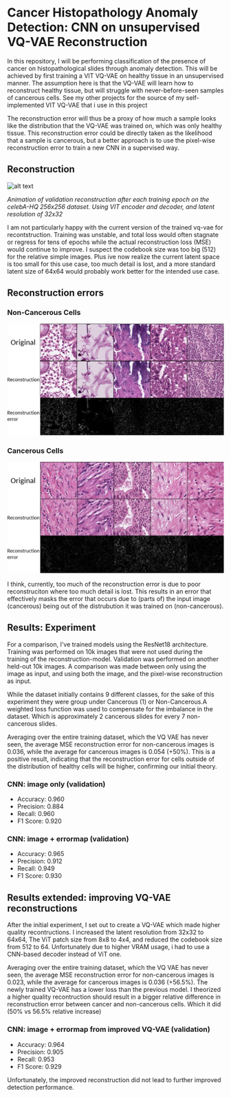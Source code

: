 # Cancer Histopathology Anomaly Detection: CNN on unsupervised VQ-VAE Reconstruction

In this repository, I will be performing classification of the presence of cancer on histopathological slides through anomaly detection. This will be achieved by first training a VIT VQ-VAE on healthy tissue in an unsupervised manner. The assumption here is that the VQ-VAE will learn how to reconstruct healthy tissue, but will struggle with never-before-seen samples of cancerous cells. See my other projects for the source of my self-implemented VIT VQ-VAE that i use in this project

The reconstruction error will thus be a proxy of how much a sample looks like the distribution that the VQ-VAE was trained on, which was only healthy tissue. This reconstruction error could be directly taken as the likelihood that a sample is cancerous, but a better approach is to use the pixel-wise reconstruction error to train a new CNN in a supervised way.

## Reconstruction

![alt text](gif.gif)

*Animation of validation reconstruction after each training epoch on the celebA-HQ 256x256 dataset. Using VIT encoder and decoder, and latent resolution of 32x32*

I am not particularly happy with the current version of the trained vq-vae for recontstruction. Training was unstable, and total loss would often stagnate or regress for tens of epochs while the actual reconstruction loss (MSE) would continue to improve. I suspect the codebook size was too big (512) for the relative simple images. Plus ive now realize the current latent space is too small for this use case, too much detail is lost, and a more standard latent size of 64x64 would probably work better for the intended use case.


## Reconstruction errors
### Non-Cancerous Cells
![alt text](non-cancerous.png)
### Cancerous Cells
![alt text](Cancerous.png)

I think, currently, too much of the reconstruction error is due to poor reconstruciton where too much detail is lost. This results in an error that effectively masks the error that occurs due to (parts of) the input image (cancerous) being out of the distrubution it was trained on (non-cancerous).

## Results: Experiment
For a comparison, I've trained models using the ResNet18 architecture. Training was performed on 10k images that were not used during the training of the reconstruction-model. Validation was performed on another held-out 10k images. A comparison was made between only using the image as input, and using both the image, and the pixel-wise reconstruction as input.

While the dataset initially contains 9 different classes, for the sake of this experiment they were group under Cancerous (1) or Non-Cancerous.A weighted loss function was used to compensate for the imbalance in the dataset. Which is approximately 2 cancerous slides for every 7 non-cancerous slides.

Averaging over the entire training dataset, which the VQ VAE has never seen, the average MSE reconstruction error for non-cancerous images is 0.036, while the average for cancerous images is 0.054 (+50%). This is a positive result, indicating that the reconstruction error for cells outside of the distribution of healthy cells will be higher, confirming our initial theory.

### CNN: image only (validation)
- Accuracy: 0.960
- Precision: 0.884
- Recall: 0.960
- F1 Score: 0.920

### CNN: image + errormap (validation)
- Accuracy: 0.965
- Precision: 0.912
- Recall: 0.949
- F1 Score: 0.930

## Results extended: improving VQ-VAE reconstructions

After the initial experiment, I set out to create a VQ-VAE which made higher quality recontructions. I increased the latent resolution from 32x32 to 64x64, The ViT patch size from 8x8 to 4x4, and reduced the codebook size from 512 to 64. Unfortunately due to higher VRAM usage, i had to use a CNN-based decoder instead of ViT one.

Averaging over the entire training dataset, which the VQ VAE has never seen, the average MSE reconstruction error for non-cancerous images is 0.023, while the average for cancerous images is 0.036 (+56.5%). The newly trained VQ-VAE has a lower loss than the previous model. I theorized a higher quality recontruction should result in a bigger relative difference in reconstruction error between cancer and non-cancerous cells. Which it did (50% vs 56.5% relative increase)

### CNN: image + errormap from improved VQ-VAE (validation)
- Accuracy: 0.964
- Precision: 0.905
- Recall: 0.953
- F1 Score: 0.929

Unfortunately, the improved reconstruction did not lead to further improved detection performance.
